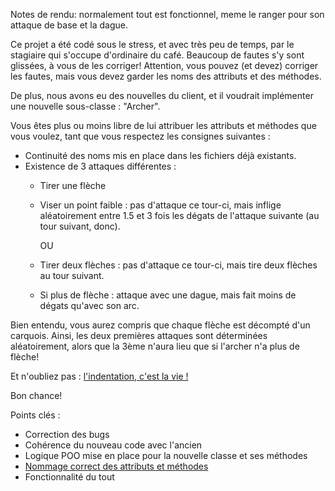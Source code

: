 Notes de rendu: normalement tout est fonctionnel, meme le ranger pour son attaque de base et la dague. 

Ce projet a été codé sous le stress, et avec très peu de temps, par le stagiaire qui s'occupe d'ordinaire du café.
Beaucoup de fautes s'y sont glissées, à vous de les corriger! Attention, vous pouvez (et devez) corriger les fautes, mais vous devez garder les noms des attributs et des méthodes. 

De plus, nous avons eu des nouvelles du client, et il voudrait implémenter une nouvelle sous-classe : "Archer".

Vous êtes plus ou moins libre de lui attribuer les attributs et méthodes que vous voulez, tant que vous respectez les consignes suivantes :
- Continuité des noms mis en place dans les fichiers déjà existants.
- Existence de 3 attaques différentes :
    - Tirer une flèche
    
    - Viser un point faible : pas d'attaque ce tour-ci, mais inflige aléatoirement entre 1.5 et 3 fois les dégats de l'attaque suivante (au tour suivant, donc).  
      
        OU
    - Tirer deux flèches : pas d'attaque ce tour-ci, mais tire deux flèches au tour suivant.
        
    - Si plus de flèche : attaque avec une dague, mais fait moins de dégats qu'avec son arc.

Bien entendu, vous aurez compris que chaque flèche est décompté d'un carquois.
Ainsi, les deux premières attaques sont déterminées aléatoirement, alors que la 3ème n'aura lieu que si l'archer n'a plus de flèche!

Et n'oubliez pas : [l'indentation, c'est la vie !](https://lesjoiesducode.fr/quand-je-tombe-sur-du-code-mal-indente)

Bon chance!


Points clés :
- Correction des bugs
- Cohérence du nouveau code avec l'ancien
- Logique POO mise en place pour la nouvelle classe et ses méthodes
- [Nommage correct des attributs et méthodes](https://lesjoiesducode.fr/quand-je-vois-des-noms-de-variables-en-franglais)
- Fonctionnalité du tout
